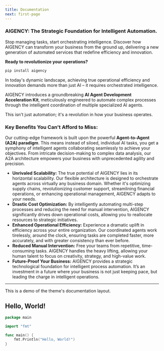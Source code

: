 ```yaml
---
title: Documentation
next: first-page
---
```



### **AIGENCY: The Strategic Foundation for Intelligent Automation.**

Stop managing tasks, start orchestrating intelligence. Discover how AIGENCY can transform your business from the ground up, delivering a new generation of automated services that redefine efficiency and innovation.

**Ready to revolutionize your operations?**

```python
pip install aigency
```

In today's dynamic landscape, achieving true operational efficiency and innovation demands more than just AI – it requires orchestrated intelligence.

AIGENCY introduces a groundbreaking **AI Agent Development Acceleration Kit**, meticulously engineered to automate complex processes through the intelligent coordination of multiple specialized AI agents.

This isn't just automation; it's a revolution in how your business operates.

### Key Benefits You Can't Afford to Miss:

Our cutting-edge framework is built upon the powerful **Agent-to-Agent (A2A) paradigm**. This means instead of siloed, individual AI tasks, you get a symphony of intelligent agents collaborating seamlessly to achieve your objectives. From intricate decision-making to complex data analysis, our A2A architecture empowers your business with unprecedented agility and precision.

* **Unrivaled Scalability:** The true potential of AIGENCY lies in its horizontal scalability. Our flexible architecture is designed to orchestrate agents across virtually any business domain. Whether it's optimizing supply chains, revolutionizing customer support, streamlining financial operations, or enhancing operational management, AIGENCY adapts to *your* needs.
* **Drastic Cost Optimization:** By intelligently automating multi-step processes and reducing the need for manual intervention, AIGENCY significantly drives down operational costs, allowing you to reallocate resources to strategic initiatives.
* **Enhanced Operational Efficiency:** Experience a dramatic uplift in efficiency across your entire organization. Our coordinated agents work tirelessly, around the clock, ensuring tasks are completed faster, more accurately, and with greater consistency than ever before.
* **Reduced Manual Intervention:** Free your teams from repetitive, time-consuming tasks. AIGENCY handles the heavy lifting, allowing your human talent to focus on creativity, strategy, and high-value work.
* **Future-Proof Your Business:** AIGENCY provides a strategic technological foundation for intelligent process automation. It’s an investment in a future where your business is not just keeping pace, but leading the charge in intelligent operations.

---

This is a demo of the theme's documentation layout.

## Hello, World!

```go {filename="main.go"}
package main

import "fmt"

func main() {
    fmt.Println("Hello, World!")
}
```
